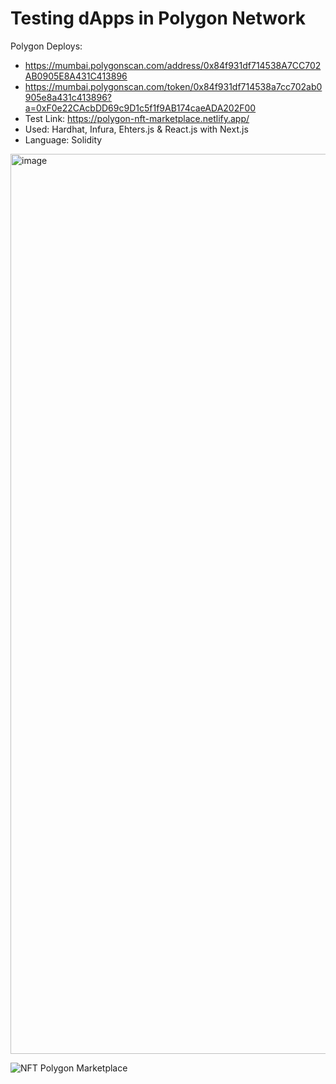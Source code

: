 # Testing dApps in Polygon Network

Polygon Deploys: 
- https://mumbai.polygonscan.com/address/0x84f931df714538A7CC702AB0905E8A431C413896
- https://mumbai.polygonscan.com/token/0x84f931df714538a7cc702ab0905e8a431c413896?a=0xF0e22CAcbDD69c9D1c5f1f9AB174caeADA202F00
- Test Link: https://polygon-nft-marketplace.netlify.app/
- Used: Hardhat, Infura, Ehters.js & React.js with Next.js
- Language: Solidity

<img width="1440" alt="image" src="https://user-images.githubusercontent.com/24545141/168192590-98e69647-65f4-4ddc-9af6-a54d9bd48d39.png">

![NFT Polygon Marketplace](https://user-images.githubusercontent.com/24545141/168404605-ad4087e7-a359-4a2c-ae8b-8fff9b2143e1.gif)
